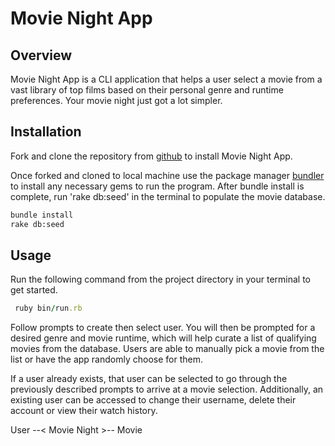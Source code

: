 Movie Night App
===============



## Overview

Movie Night App is a CLI application that helps a user select a movie from a vast library of top films based on their personal genre and runtime preferences. Your movie night just got a lot simpler.

## Installation

Fork and clone the repository from [github](https://github.com/noaheakin/ruby-project-alt-guidelines-sea01-seng-ft-082420
) to install Movie Night App.

Once forked and cloned to local machine use the package manager [bundler](https://bundler.io/) to install any necessary gems to run the program.
After bundle install is complete, run 'rake db:seed' in the terminal to populate the movie database.

```bash
bundle install
rake db:seed
```

## Usage

Run the following command from the project directory in your terminal to get started.

```ruby
 ruby bin/run.rb
```

Follow prompts to create then select user. You will then be prompted for a desired genre and movie runtime, which will help curate a list of qualifying movies from the database. Users are able to manually pick a movie from the list or have the app randomly choose for them. 

If a user already exists, that user can be selected to go through the previously described prompts to arrive at a movie selection. Additionally, an existing user can be accessed to change their username, delete their account or view their watch history. 

User --< Movie Night >-- Movie